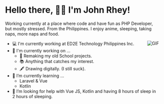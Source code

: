 # Hello there, 👨‍💻 I'm John Rhey! 
<p>
    Working currently at a place where code and have fun as PHP Developer, but mostly stressed. From the Philippines. I enjoy anime, sleeping, taking naps, more naps and food. 
</p>  

<img align="right" alt="GIF" src="https://media1.tenor.com/images/169155eb18f274d2f7793b0029642908/tenor.gif?itemid=17687730" />

- 💻 I'm currently working at ED2E Technology Philippines Inc.
- 🔭 I'm currently working on ...
  - 🤔 Remaking my old School projects. 
  - 📚 Anything that catches my interest. 
  - 🖋️ Drawing digitally. (I still suck).
- 🌱 I’m currently learning ...
  - Laravel & Vue
  - Kotlin
- 🤔 I’m looking for help with Vue JS, Kotlin and having 8 hours of sleep in 2 hours of sleeping.

